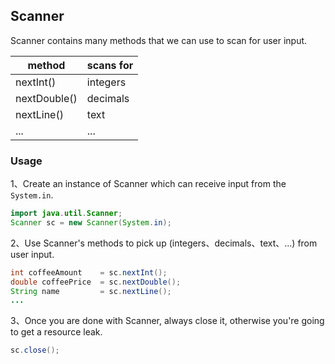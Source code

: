 ## Scanner

Scanner contains many methods that we can use to scan for user input.

| method       | scans for |
| ------------ | --------- |
| nextInt()    | integers  |
| nextDouble() | decimals  |
| nextLine()   | text      |
| ...          | ...       |

### Usage

1、Create an instance of Scanner which can receive input from the `System.in`.

```java
import java.util.Scanner;
Scanner sc = new Scanner(System.in);
```

2、Use Scanner's methods to pick up (integers、decimals、text、...) from user input.

```java
int coffeeAmount    = sc.nextInt();
double coffeePrice  = sc.nextDouble();
String name         = sc.nextLine();
...
```

3、Once you are done with Scanner, always close it, otherwise you're going to get a resource leak.

```java
sc.close();
```

